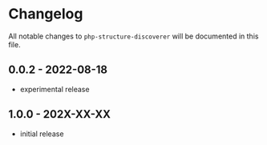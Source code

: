 # Changelog

All notable changes to `php-structure-discoverer` will be documented in this file.

## 0.0.2 - 2022-08-18

- experimental release

## 1.0.0 - 202X-XX-XX

- initial release
